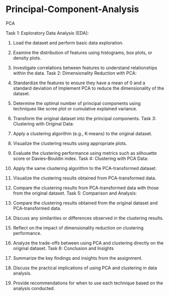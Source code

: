 # Principal-Component-Analysis
PCA

Task 1: Exploratory Data Analysis (EDA):
1.	Load the dataset and perform basic data exploration.
2.	Examine the distribution of features using histograms, box plots, or density plots.
3.	Investigate correlations between features to understand relationships within the data.
Task 2: Dimensionality Reduction with PCA:
1.	Standardize the features to ensure they have a mean of 0 and a standard deviation of Implement PCA to reduce the dimensionality of the dataset.
2.	Determine the optimal number of principal components using techniques like scree plot or cumulative explained variance.
3.	Transform the original dataset into the principal components.
Task 3: Clustering with Original Data:
1.	Apply a clustering algorithm (e.g., K-means) to the original dataset.
2.	Visualize the clustering results using appropriate plots.
3.	Evaluate the clustering performance using metrics such as silhouette score or Davies–Bouldin index.
Task 4: Clustering with PCA Data:
1.	Apply the same clustering algorithm to the PCA-transformed dataset.
2.	Visualize the clustering results obtained from PCA-transformed data.
3.	Compare the clustering results from PCA-transformed data with those from the original dataset.
Task 5: Comparison and Analysis:
1.	Compare the clustering results obtained from the original dataset and PCA-transformed data.
2.	Discuss any similarities or differences observed in the clustering results.
3.	Reflect on the impact of dimensionality reduction on clustering performance.
4.	Analyze the trade-offs between using PCA and clustering directly on the original dataset.
Task 6: Conclusion and Insights

1.	Summarize the key findings and insights from the assignment.
2.	Discuss the practical implications of using PCA and clustering in data analysis.
3.	Provide recommendations for when to use each technique based on the analysis conducted.
